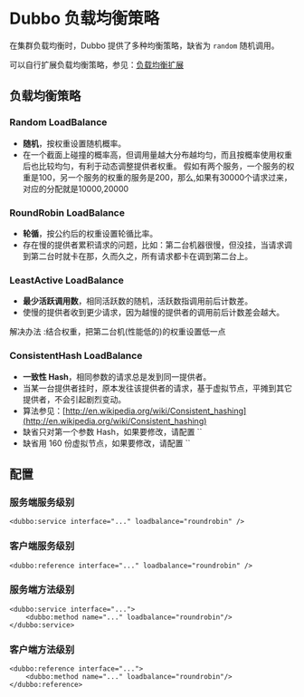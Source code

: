 # Dubbo 负载均衡策略

在集群负载均衡时，Dubbo 提供了多种均衡策略，缺省为 `random` 随机调用。

可以自行扩展负载均衡策略，参见：[负载均衡扩展](https://dubbo.gitbooks.io/dubbo-dev-book/content/impls/load-balance.html)

## 负载均衡策略

### Random LoadBalance

- **随机**，按权重设置随机概率。
- 在一个截面上碰撞的概率高，但调用量越大分布越均匀，而且按概率使用权重后也比较均匀，有利于动态调整提供者权重。
  假如有两个服务，一个服务的权重是100，另一个服务的权重的服务是200，那么,如果有30000个请求过来，对应的分配就是10000,20000
### RoundRobin LoadBalance

- **轮循**，按公约后的权重设置轮循比率。
- 存在慢的提供者累积请求的问题，比如：第二台机器很慢，但没挂，当请求调到第二台时就卡在那，久而久之，所有请求都卡在调到第二台上。

### LeastActive LoadBalance

- **最少活跃调用数**，相同活跃数的随机，活跃数指调用前后计数差。
- 使慢的提供者收到更少请求，因为越慢的提供者的调用前后计数差会越大。

解决办法 :结合权重，把第二台机(性能低的)的权重设置低一点

### ConsistentHash LoadBalance

- **一致性 Hash**，相同参数的请求总是发到同一提供者。
- 当某一台提供者挂时，原本发往该提供者的请求，基于虚拟节点，平摊到其它提供者，不会引起剧烈变动。
- 算法参见：[http://en.wikipedia.org/wiki/Consistent_hashing](http://en.wikipedia.org/wiki/Consistent_hashing)
- 缺省只对第一个参数 Hash，如果要修改，请配置 ``
- 缺省用 160 份虚拟节点，如果要修改，请配置 ``

## 配置

### 服务端服务级别

```
<dubbo:service interface="..." loadbalance="roundrobin" />

```

### 客户端服务级别

```
<dubbo:reference interface="..." loadbalance="roundrobin" />

```

### 服务端方法级别

```
<dubbo:service interface="...">
    <dubbo:method name="..." loadbalance="roundrobin"/>
</dubbo:service>

```

### 客户端方法级别

```
<dubbo:reference interface="...">
    <dubbo:method name="..." loadbalance="roundrobin"/>
</dubbo:reference>
```

